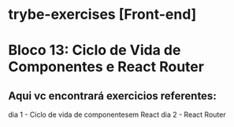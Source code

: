 # trybe-exercises [Front-end]

# Bloco 13: Ciclo de Vida de Componentes e React Router

## Aqui vc encontrará exercicios referentes: 

dia 1 - Ciclo de vida de componentesem React
dia 2 - React Router